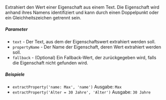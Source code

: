 Extrahiert den Wert einer Eigenschaft aus einem Text. Die Eigenschaft wird anhand ihres Namens identifiziert und kann durch einen Doppelpunkt oder ein Gleichheitszeichen getrennt sein.

##### Parameter
* `text` - Der Text, aus dem der Eigenschaftswert extrahiert werden soll.
* `propertyName` - Der Name der Eigenschaft, deren Wert extrahiert werden soll.
* `fallback` - (Optional) Ein Fallback-Wert, der zurückgegeben wird, falls die Eigenschaft nicht gefunden wird.

##### Beispiele
* `extractProperty('name: Max', 'name')` Ausgabe: `Max`
* `extractProperty('Alter = 30 Jahre', 'Alter')` Ausgabe: `30 Jahre` 
